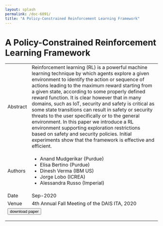 ```yaml
---
layout: splash
permalink: /doc-6091/
title: "A Policy-Constrained Reinforcement Learning Framework"
---
```


# A Policy-Constrained Reinforcement Learning Framework

<table>
    <tbody>
    <tr>
        <td>Abstract</td>
        <td>Reinforcement learning (RL) is a powerful machine learning technique by which agents explore a given environment to identify the action or sequence of actions leading to the maximum reward starting from a given state, according to some properly defined reward function. It is clear however that in many domains, such as IoT, security and safety is critical as some state transitions can result in safety or security threats to the user specifically or to the general environment. In this paper we introduce a RL environment supporting exploration restrictions based on safety and security policies. Initial experiments show that the framework is effective and efficient.</td>
    </tr>
    <tr>
        <td>Authors</td>
        <td>
            <ul>
                <li>Anand Mudgerikar (Purdue)</li>
                <li>Elisa Bertino (Purdue)</li>
                <li>Dinesh Verma (IBM US)</li>
                <li>Jorge Lobo (ICREA)</li>
                <li>Alessandra Russo (Imperial)</li>
            </ul>
        </td>
    </tr>
    <tr>
        <td>Date</td>
        <td>Sep-2020</td>
    </tr>
    <tr>
        <td>Venue</td>
        <td>4th Annual Fall Meeting of the DAIS ITA, 2020</td>
    </tr>
        <tr>
            <td colspan="2">
                <form method="get" action="https://ibm.box.com/v/doc-6091-paper">
                    <button type="submit">download paper</button>
                </form>
            </td>
        </tr>
    </tbody>
</table>
